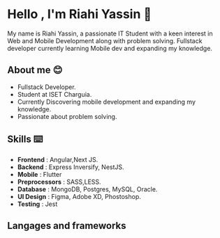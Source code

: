 # Hello , I'm Riahi Yassin 👋
My name is Riahi Yassin, a passionate IT Student with a keen interest in Web and Mobile Development along with problem solving. Fullstack developer currently learning Mobile dev and expanding my knowledge. 
## About me 😊
- Fullstack Developer.
- Student at ISET Charguia.
- Currently Discovering mobile development and expanding my knowledge.
- Passionate about problem solving.
## Skills ⌨️
- **Frontend** : Angular,Next JS.
- **Backend** : Express Inversify, NestJS.
- **Mobile** : Flutter
- **Preprocessors** : SASS,LESS.
- **Database** : MongoDB, Postgres, MySQL, Oracle.
- **UI Design** : Figma, Adobe XD, Phostoshop.
- **Testing** : Jest
  
  
## Langages and frameworks
<img src="https://img.shields.io/badge/angular-%23DD0031.svg?style=for-the-badge&logo=angular&logoColor=white" alt="" align="left">
<img src="https://img.shields.io/badge/Next-black?style=for-the-badge&logo=next.js&logoColor=white" alt="" align="left">
<img src="https://img.shields.io/badge/tailwindcss-%2338B2AC.svg?style=for-the-badge&logo=tailwind-css&logoColor=white" alt="" align="left">
<img src="https://img.shields.io/badge/node.js-6DA55F?style=for-the-badge&logo=node.js&logoColor=white" alt="" align="left">
<img src="https://img.shields.io/badge/nestjs-%23E0234E.svg?style=for-the-badge&logo=nestjs&logoColor=white" alt="" align="left">
<img src="https://img.shields.io/badge/express.js-%23404d59.svg?style=for-the-badge&logo=express&logoColor=%2361DAFB" alt="" align="left">
<img src="https://img.shields.io/badge/Flutter-%2302569B.svg?style=for-the-badge&logo=Flutter&logoColor=white" alt="" align="left">
<img src="https://img.shields.io/badge/JWT-black?style=for-the-badge&logo=JSON%20web%20tokens" alt="" align="left">
<img src="https://img.shields.io/badge/rxjs-%23B7178C.svg?style=for-the-badge&logo=reactivex&logoColor=white" alt="" align="left">
<img src="https://img.shields.io/badge/chart.js-F5788D.svg?style=for-the-badge&logo=chart.js&logoColor=white" alt="" align="left">
<img src="https://img.shields.io/badge/chakra-%234ED1C5.svg?style=for-the-badge&logo=chakraui&logoColor=white" alt="" align="left">
<img src="https://img.shields.io/badge/Socket.io-black?style=for-the-badge&logo=socket.io&badgeColor=010101" alt="" align="left">
<img src="https://img.shields.io/badge/Prisma-3982CE?style=for-the-badge&logo=Prisma&logoColor=white" alt="" align="left">
<img src="https://img.shields.io/badge/Sequelize-52B0E7?style=for-the-badge&logo=Sequelize&logoColor=white" alt="" align="left">
<img src="https://img.shields.io/badge/typescript-%23007ACC.svg?style=for-the-badge&logo=typescript&logoColor=white" alt="" align="left">
<img src="https://img.shields.io/badge/javascript-%23323330.svg?style=for-the-badge&logo=javascript&logoColor=%23F7DF1E" alt="" align="left">
<img src="https://img.shields.io/badge/java-%23ED8B00.svg?style=for-the-badge&logo=openjdk&logoColor=white" alt="" align="left">
<img src="https://img.shields.io/badge/php-%23777BB4.svg?style=for-the-badge&logo=php&logoColor=white" alt="" align="left">
<img src="https://img.shields.io/badge/c-%2300599C.svg?style=for-the-badge&logo=c&logoColor=white" alt="" align="left">
<img src="https://img.shields.io/badge/c%23-%23239120.svg?style=for-the-badge&logo=csharp&logoColor=white" alt="" align="left">
<img src="https://img.shields.io/badge/less-2B4C80?style=for-the-badge&logo=less&logoColor=white" alt="" align="left">
<img src="https://img.shields.io/badge/SASS-hotpink.svg?style=for-the-badge&logo=SASS&logoColor=white" alt="" align="left">
<img src="https://img.shields.io/badge/MongoDB-%234ea94b.svg?style=for-the-badge&logo=mongodb&logoColor=white" alt="" align="left">
<img src="https://img.shields.io/badge/firebase-%23039BE5.svg?style=for-the-badge&logo=firebase" alt="" align="left">
<img src="https://img.shields.io/badge/Oracle-F80000?style=for-the-badge&logo=oracle&logoColor=white" alt="" align="left">
<img src="https://img.shields.io/badge/mysql-%2300f.svg?style=for-the-badge&logo=mysql&logoColor=white" alt="" align="left">
<img src="https://img.shields.io/badge/postgres-%23316192.svg?style=for-the-badge&logo=postgresql&logoColor=white" alt="" align="left">
<img src="https://img.shields.io/badge/Adobe%20XD-470137?style=for-the-badge&logo=Adobe%20XD&logoColor=#FF61F6" alt="" align="left">
<img src="https://img.shields.io/badge/figma-%23F24E1E.svg?style=for-the-badge&logo=figma&logoColor=white" alt="" align="left">
<img src="https://img.shields.io/badge/adobe%20photoshop-%2331A8FF.svg?style=for-the-badge&logo=adobe%20photoshop&logoColor=white" alt="" align="left">
<img src="https://img.shields.io/badge/git-%23F05033.svg?style=for-the-badge&logo=git&logoColor=white" alt="" align="left">
<img src="https://img.shields.io/badge/github-%23121011.svg?style=for-the-badge&logo=github&logoColor=white" alt="" align="left">
<img src="https://img.shields.io/badge/-Swagger-%23Clojure?style=for-the-badge&logo=swagger&logoColor=white" alt="" align="left">
<img src="https://img.shields.io/badge/-jest-%23C21325?style=for-the-badge&logo=jest&logoColor=white" alt="" align="left">
<img src="https://img.shields.io/badge/Ubuntu-E95420?style=for-the-badge&logo=ubuntu&logoColor=white" alt="" align="left">


<!---
riahimedyassin/riahimedyassin is a ✨ special ✨ repository because its `README.md` (this file) appears on your GitHub profile.
You can click the Preview link to take a look at your changes.
--->
